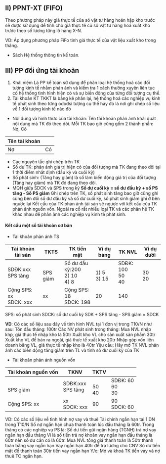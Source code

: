 ## II) PPNT-XT (FIFO)
Theo phương pháp này giá thực tế của só vật tư hàng hoán hập kho trước sẽ được sử dụng để tính cho giá thực tế củ số vật tư hàng hoá xuất kho trước theo số lương từng lô hàng X-N.

VD: Áp dụng phương pháp FiFo tinh giá thực tế của vật liệu xuất kho trong tháng.
- Sách Hệ thống thông tin kế toán.
## III) PP đối ứng tài khoản
1. Khái niệm
Là PP kế toán sử dụng để phân loại hệ thống hoá các đối tượng kinh tế nhằm phản ánh và kiểm tra 1 cách thường xuyên liên tục có hệ thống tình hình hiện có và sự biến động của từng đối tượng cụ thể.
2. Tài khoản KT
TKKT là bảng kê phân lại, hệ thống hoá các nghiệp vụ kinh tế phát sinh theo từng ododsi tượng cụ thể hay đó là nơi ghi chép số liệu về 1 đối tượng kinh tế nào đó
- Nội dung và hình thức của tài khoản:
	Tên tài khoản phản ánh khái quát nội dung mà TK đó theo dõi.
	Mỗi TK bao giờ cũng gồm 2 thành phần: Nợ, Có

| Tên tài khoản |  |
| ---- | ---- |
| Nợ | Có |
- Các nguyên tắc ghi chép trên TK
- Số dư TK: phản ánh giá trị hiện có của đối tượng mà TK đang theo dõi tại 1 thời điểm nhất định (đầu kỳ và cuối kỳ)
- Số phát sinh: (Tăng hay giảm) là số làm biến động giá trị của đối tượng (Tăng hay giảm) mà TK đó đang theo dõi.
- MQH giữa SDCK và SPS trong kỳ
  **Số dư cuối kỳ = số dư đầu kỳ + số PS tăng - Số PS giảm**
	Ghi chép trên TK, số phát sinh tăng bao giờ cũng ghi cùng bên đối số dư đầu kỳ và số dư cuối kỳ, số phát sinh giảm ghi ở bên ngược lại
	Kết cấu của TK phản ánh tài sản sẽ ngược với kết cấu của TK phản ánh nguồn vốn.
	Ngoài ra cố rất nhiều loại TK và các phân hệ TK khác nhau để phản ảnh các  nghiệp vụ kinh tế phát sinh.
#### Kết cấu một số tài khoản cơ bản
- Tài khoản phản ánh TS

| Tài khoản tài sản | TKTS | TK tiền mặt | Ví dụ bảng | TK NVL | Ví dụ dưới |
| ---- | ---- | ---- | ---- | ---- | ---- |
| SDĐK:xxx <br>SPS tăng | <br>SPS giảm | Số dư đầu kỳ:200<br>2) 10<br>4) 8 | <br>1) 5<br>3) 15 | SDĐK: 100<br>50<br>40 | <br>30<br>20 |
| Cộng SPS: xx <br>SDCK: xxx | xx | Cộng SPS: 18<br>SDCK: 198 | 20 | 140 |  |
SPS: số phát sinh
SDCK: số dư cuối kỳ
SDK + SPS tăng - SPS giảm = SDCK

**VD**: Có các số liệu sau đây về tinh hình NVL tại 1 đơn vị trong T10/N như sau:
Tồn đầu tháng: 100tr
Các NV phát sinh trong tháng:
	Mua NVL nhập khp, giá thực tế nhập kho là 50tr
	Xuất kho VL cho sản xuất sản phẩm 30tr
	Xuất kho VL để bán ra ngoài, giá thực tế xuất kho 20tr
	Nhập góp vốn liên doanh bằng VL, giá thực tế nhập kho là 40tr
Yêu cầu: Hãy mở TK NVL phản ảnh các biến động tăng giảm trên TL và tính số dư cuối kỳ của TK
- Tài khoản phản ánh nguồn vốn

| Tài khoản nguồn vốn | TKNV | TKTV |  |
| ---- | ---- | ---- | ---- |
| <br>SPS giảm | SDĐK:xxx <br>SPS tăng | <br>50<br>40 | SDĐK: 60<br>60<br>30<br> |
| Cộng SPS: xx <br> | xx<br>SDCK: xxx | 90 | 90<br>SDCK: 60 |
VD: Có các số liệu về tình hình nợ vay và thuê Tài chính ngắn hạn tại 1 DN trong T10/N
Số nợ ngắn hạn chưa thanh toán lúc đầu tháng là 60tr.
	Trong tháng có các nghiệp vụ PS là:
		Số dư tiền gửi ngân hàng (TGNH) trả nợ vay ngắn hạn đầu tháng 
			Vì là số tiền trả nợ khoản vay ngắn hạn đầu tháng là 60tr nên số dư cần có là 60tr.
		Mua NVL tổng giá thanh toán là 50tr thanh toán bằng vay ngắn hạn
		Vay ngắn hạn 40tr để trả lương cho CNV
		Số dư tiền mặt để thanh toán 30tr tiền vay ngắn hạn
	Y/c: Mở và khoá TK tiền vay và nợ thuê TC ngắn hạn.

